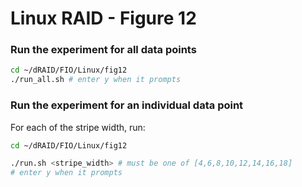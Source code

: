 # Linux RAID - Figure 12

### Run the experiment for all data points
```Bash
cd ~/dRAID/FIO/Linux/fig12
./run_all.sh # enter y when it prompts
```

### Run the experiment for an individual data point

For each of the stripe width, run:
```Bash
cd ~/dRAID/FIO/Linux/fig12

./run.sh <stripe_width> # must be one of [4,6,8,10,12,14,16,18]
# enter y when it prompts 
```